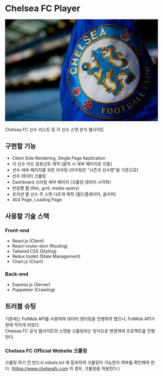 # Chelsea FC Player
![chelsea](./public/img/chelsea.jpg)

Chelsea FC 선수 리스트 및 각 선수 스탯 분석 웹사이트

## 구현할 기능
- Client Side Rendering, Single Page Application
- 각 선수 카드 컴포넌트 제작 (클릭 시 세부 페이지로 이동)
- 선수 세부 페이지를 위한 라우팅 (라우팅은 "시즌과 선수명"을 기준으로)
- 선수 데이터 크롤링
- Dashboard 스타일 세부 페이지 (크롤링 데이터 시각화)
- 반응형 웹 (flex, grid, media-query)
- 포지션 별 선수 주 스탯 다르게 제작 (필드플레이어, 골키퍼)
- 404 Page, Loading Page

## 사용할 기술 스택

### Front-end
- React.js (Client)
- React-router-dom (Routing)
- Tailwind CSS (Styling)
- Redux toolkit (State Management)
- Chart.js (Chart)
### Back-end
- Express.js (Server)
- Puppeteer (Crawling)


## 트러블 슈팅
기존에는 FotMob API를 사용하여 데이터 렌더링을 진행하려 했으나, FotMob API가 현재 막히게 되었다.  
Chelsea FC 공식 웹사이트의 스탯을 크롤링하는 방식으로 변경하여 프로젝트를 진행한다.

### Chelsea FC Official Website 크롤링
크롤링 하기 전 반드시 robots.txt 에 접속하여 크롤링이 가능한지 여부를 확인해야 한다.
(https://www.chelseafc.com 의 경우, 크롤링을 허용한다.)